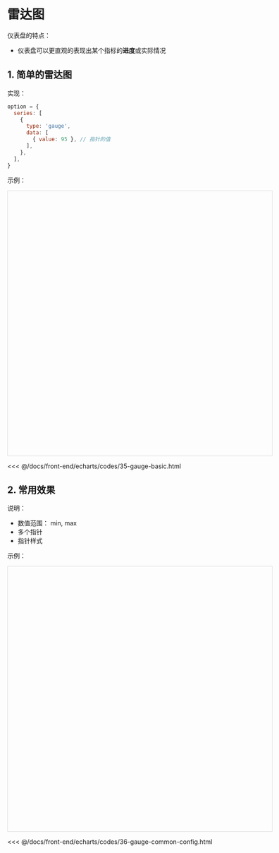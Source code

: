 # 雷达图

仪表盘的特点：

* 仪表盘可以更直观的表现出某个指标的**进度**或实际情况

## 1. 简单的雷达图

实现：

```javascript
option = {
  series: [
    {
      type: 'gauge',
      data: [
        { value: 95 }, // 指针的值
      ],
    },
  ],
}
```

示例：

<div id="box_35-gauge-basic" style="width: 600px; height: 600px; border: solid 1px #ddd;"></div>
<script type="module">
  echarts.init(document.querySelector('#box_35-gauge-basic')).setOption({
    series: [
      {
        type: 'gauge',
        data: [
          { value: 95 },
        ],
      },
    ],
  });
</script>

<<< @/docs/front-end/echarts/codes/35-gauge-basic.html

## 2. 常用效果

说明：

* 数值范围： min, max
* 多个指针
* 指针样式

示例：

<div id="box_36-gauge-common-config" style="width: 600px; height: 600px; border: solid 1px #ddd;"></div>
<script type="module">
  echarts.init(document.querySelector('#box_36-gauge-common-config')).setOption({
    series: [
      {
        type: 'gauge',
        data: [
          { value: 95 },
        ],
        min: 80,
        max: 160,
      },
    ],
  });
</script>

<<< @/docs/front-end/echarts/codes/36-gauge-common-config.html



